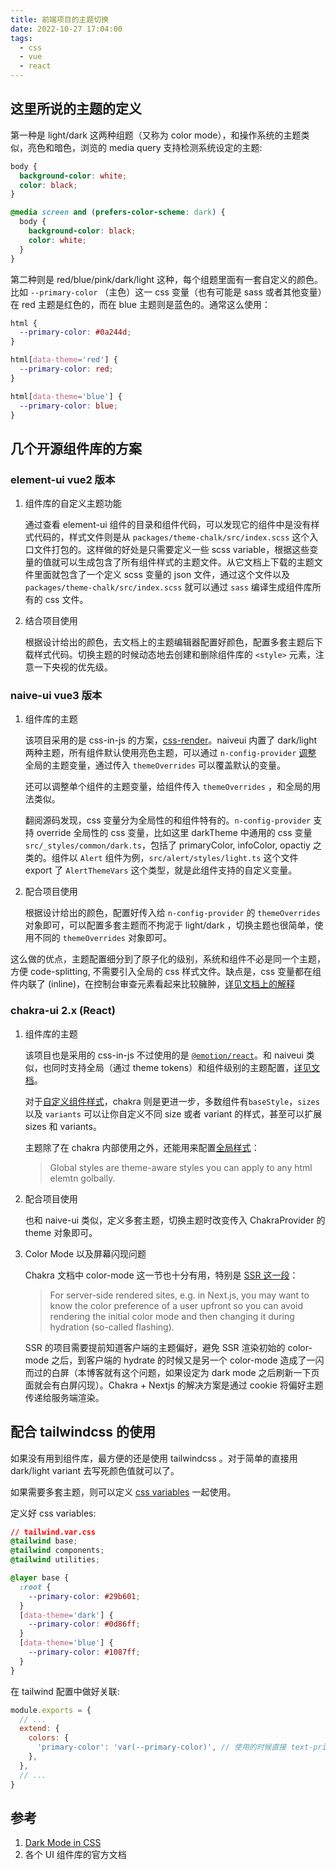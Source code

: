 ```yaml
---
title: 前端项目的主题切换
date: 2022-10-27 17:04:00
tags:
  - css
  - vue
  - react
---
```


## 这里所说的主题的定义

第一种是 light/dark 这两种组题（又称为 color mode），和操作系统的主题类似，亮色和暗色，浏览的 media query 支持检测系统设定的主题:

```css
body {
  background-color: white;
  color: black;
}

@media screen and (prefers-color-scheme: dark) {
  body {
    background-color: black;
    color: white;
  }
}
```

第二种则是 red/blue/pink/dark/light 这种，每个组题里面有一套自定义的颜色。比如 `--primary-color` （主色）这一 css 变量（也有可能是 sass 或者其他变量）在 red 主题是红色的，而在 blue 主题则是蓝色的。通常这么使用：

```css
html {
  --primary-color: #0a244d;
}

html[data-theme='red'] {
  --primary-color: red;
}

html[data-theme='blue'] {
  --primary-color: blue;
}
```

## 几个开源组件库的方案

### element-ui vue2 版本

1. 组件库的自定义主题功能

   通过查看 element-ui 组件的目录和组件代码，可以发现它的组件中是没有样式代码的，样式文件则是从 `packages/theme-chalk/src/index.scss` 这个入口文件打包的。这样做的好处是只需要定义一些 scss variable，根据这些变量的值就可以生成包含了所有组件样式的主题文件。从它文档上下载的主题文件里面就包含了一个定义 scss 变量的 json 文件，通过这个文件以及 `packages/theme-chalk/src/index.scss` 就可以通过 `sass` 编译生成组件库所有的 css 文件。

2. 结合项目使用

   根据设计给出的颜色，去文档上的主题编辑器配置好颜色，配置多套主题后下载样式代码。切换主题的时候动态地去创建和删除组件库的 `<style>` 元素，注意一下央视的优先级。

### naive-ui vue3 版本

1. 组件库的主题

   该项目采用的是 css-in-js 的方案，[css-render](https://github.com/07akioni/css-render)。naiveui 内置了 dark/light 两种主题，所有组件默认使用亮色主题，可以通过 `n-config-provider` [调整](https://www.naiveui.com/zh-CN/dark/docs/customize-theme) 全局的主题变量，通过传入 `themeOverrides` 可以覆盖默认的变量。

   还可以调整单个组件的主题变量，给组件传入 `themeOverrides` ，和全局的用法类似。

   翻阅源码发现，css 变量分为全局性的和组件特有的。`n-config-provider` 支持 override 全局性的 css 变量，比如这里 darkTheme 中通用的 css 变量 `src/_styles/common/dark.ts`，包括了 primaryColor, infoColor, opactiy 之类的。组件以 `Alert` 组件为例，`src/alert/styles/light.ts` 这个文件 export 了 `AlertThemeVars` 这个类型，就是此组件支持的自定义变量。

2. 配合项目使用

   根据设计给出的颜色，配置好传入给 `n-config-provider` 的 `themeOverrides` 对象即可，可以配置多套主题而不拘泥于 light/dark ，切换主题也很简单，使用不同的 `themeOverrides` 对象即可。

这么做的优点，主题配置细分到了原子化的级别，系统和组件不必是同一个主题，方便 code-splitting, 不需要引入全局的 css 样式文件。缺点是，css 变量都在组件内联了 (inline)，在控制台审查元素看起来比较臃肿，[详见文档上的解释](https://www.naiveui.com/zh-CN/dark/components/config-provider#inline-theme-disabled.vue)

### chakra-ui 2.x (React)

1. 组件库的主题

   该项目也是采用的 css-in-js 不过使用的是 [`@emotion/react`](https://emotion.sh/docs/introduction)。和 naiveui 类似，也同时支持全局（通过 theme tokens）和组件级别的主题配置，[详见文档](https://chakra-ui.com/docs/styled-system/customize-theme#customizing-single-components)。

   对于[自定义组件样式](https://chakra-ui.com/docs/styled-system/customize-theme#customizing-component-styles)，chakra 则是更进一步，多数组件有`baseStyle`，`sizes` 以及 `variants` 可以让你自定义不同 size 或者 variant 的样式，甚至可以扩展 sizes 和 variants。

   主题除了在 chakra 内部使用之外，还能用来配置[全局样式](https://chakra-ui.com/docs/styled-system/customize-theme#customizing-global-styles)：

   > Global styles are theme-aware styles you can apply to any html elemtn golbally.

2. 配合项目使用

   也和 naive-ui 类似，定义多套主题，切换主题时改变传入 ChakraProvider 的 theme 对象即可。

3. Color Mode 以及屏幕闪现问题

   Chakra 文档中 color-mode 这一节也十分有用，特别是 [SSR 这一段](https://chakra-ui.com/docs/styled-system/color-mode#add-colormodemanager-optional-for-ssr)：

   > For server-side rendered sites, e.g. in Next.js, you may want to know the color preference of a user upfront so you can avoid rendering the initial color mode and then changing it during hydration (so-called flashing).

   SSR 的项目需要提前知道客户端的主题偏好，避免 SSR 渲染初始的 color-mode 之后，到客户端的 hydrate 的时候又是另一个 color-mode 造成了一闪而过的白屏（本博客就有这个问题，如果设定为 dark mode 之后刷新一下页面就会有白屏闪现）。Chakra + Nextjs 的解决方案是通过 cookie 将偏好主题传递给服务端渲染。

## 配合 tailwindcss 的使用

如果没有用到组件库，最方便的还是使用 tailwindcss 。对于简单的直接用 dark/light variant 去写死颜色值就可以了。

如果需要多套主题，则可以定义 [css variables](https://tailwindcss.com/docs/customizing-colors#using-css-variables) 一起使用。

定义好 css variables:

```css
// tailwind.var.css
@tailwind base;
@tailwind components;
@tailwind utilities;

@layer base {
  :root {
    --primary-color: #29b601;
  }
  [data-theme='dark'] {
    --primary-color: #0d86ff;
  }
  [data-theme='blue'] {
    --primary-color: #1087ff;
  }
}
```

在 tailwind 配置中做好关联:

```js
module.exports = {
  // ...
  extend: {
    colors: {
      'primary-color': 'var(--primary-color)', // 使用的时候直接 text-primary-color 即可，vscode 插件也能正常提示
    },
  },
  // ...
}
```

## 参考

1. [Dark Mode in CSS](https://css-tricks.com/dark-modes-with-css/)
2. 各个 UI 组件库的官方文档
